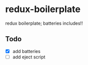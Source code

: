 # redux-boilerplate
redux boilerplate; batteries includes!!

## Todo
- [x] add batteries
- [ ] add eject script
